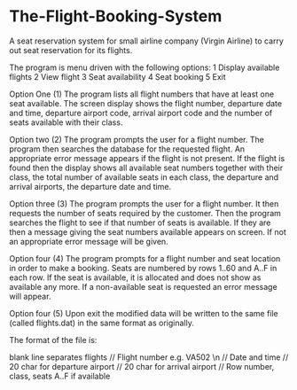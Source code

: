 # The-Flight-Booking-System

A seat reservation system for small airline company (Virgin Airline) to carry out seat reservation for its flights.

The program is menu driven with the following options:
1 Display available flights
2 View flight
3 Seat availability
4 Seat booking
5 Exit

Option One (1)
The program lists all flight numbers that have at least one seat available. The screen display shows the flight number, departure date and time, departure airport code, arrival airport code and the number of seats available with their class.

Option two (2)
The program prompts the user for a flight number. The program then searches the database for the requested flight. An appropriate error message appears if the flight is not present. If the flight is found then the display shows all available seat numbers together with their class, the total number of available seats in each class, the departure and arrival airports, the departure date and time.

Option three (3)
The program prompts the user for a flight number. It then requests the number of seats required by the customer. Then the program searches the flight to see if that number of seats is available. If they are then a message giving the seat numbers available appears on screen. If not an appropriate error message will be given.

Option four (4)
The program prompts for a flight number and seat location in order to make a booking. Seats are numbered by rows 1..60 and A..F in each row. If the seat is available, it is allocated and does not show as available any more. If a non-available seat is requested an error message will appear.

Option four (5)
Upon exit the modified data will be written to the same file (called flights.dat) in the same format as originally.

The format of the file is:

blank line separates flights
// Flight number e.g. VA502 \n
// Date and time
// 20 char for departure airport
// 20 char for arrival airport
// Row number, class, seats A..F if available

